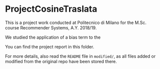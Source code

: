 # ProjectCosineTraslata

This is a project work conducted at Politecnico di Milano for the M.Sc. course Recommender Systems, A.Y. 2018/19.

We studied the application of a bias term to the  

You can find the project report in this folder.<br>

For more details, also read the `README` file in `modified/`, as all files added or modified from the original repo have been stored there.
